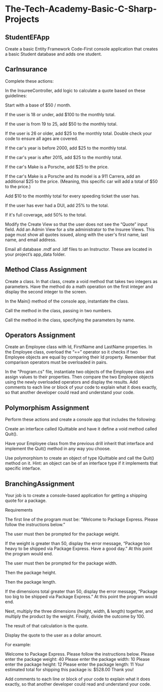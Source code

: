 # The-Tech-Academy-Basic-C-Sharp-Projects
## StudentEFApp
Create a basic Entity Framework Code-First console application that creates a basic Student database and adds one student.

## CarInsurance
Complete these actions:

In the InsureeController, add logic to calculate a quote based on these guidelines:

Start with a base of $50 / month.

If the user is 18 or under, add $100 to the monthly total.

If the user is from 19 to 25, add $50 to the monthly total.

If the user is 26 or older, add $25 to the monthly total. Double check your code to ensure all ages are covered.

If the car's year is before 2000, add $25 to the monthly total.

If the car's year is after 2015, add $25 to the monthly total.

If the car's Make is a Porsche, add $25 to the price.

If the car's Make is a Porsche and its model is a 911 Carrera, add an additional $25 to the price. (Meaning, this specific car will add a total of $50 to the price.)

Add $10 to the monthly total for every speeding ticket the user has.

If the user has ever had a DUI, add 25% to the total.

If it's full coverage, add 50% to the total.

Modify the Create View so that the user does not see the “Quote” input field.
Add an Admin View for a site administrator to the Insuree Views. This page must show all quotes issued, along with the user's first name, last name, and email address.

Email all database .mdf and .ldf files to an Instructor. These are located in your project’s app_data folder.

## Method Class Assignment
Create a class. In that class, create a void method that takes two integers as parameters. Have the method do a math operation on the first integer and display the second integer to the screen. 

In the Main() method of the console app, instantiate the class.

Call the method in the class, passing in two numbers. 

Call the method in the class, specifying the parameters by name.

## Operators Assignment
Create an Employee class with Id, FirstName and LastName properties. 
In the Employee class, overload the “==” operator so it checks if two Employee objects are equal by comparing their Id property. Remember that comparison operators must be overloaded in pairs. 

In the "Program.cs" file, instantiate two objects of the Employee class and assign values to their properties. Then compare the two Employee objects using the newly overloaded operators and display the results.
Add comments to each line or block of your code to explain what it does exactly, so that another developer could read and understand your code.

## Polymorphism Assignment
Perform these actions and create a console app that includes the following:

Create an interface called IQuittable and have it define a void method called Quit().

Have your Employee class from the previous drill inherit that interface and implement the Quit() method in any way you choose.

Use polymorphism to create an object of type IQuittable and call the Quit() method on it. Hint: an object can be of an interface type if it implements that specific interface.

## BranchingAssignment
Your job is to create a console-based application for getting a shipping quote for a package.

Requirements

The first line of the program must be: “Welcome to Package Express. Please follow the instructions below.”

The user must then be prompted for the package weight.

If the weight is greater than 50, display the error message, “Package too heavy to be shipped via Package Express. Have a good day.” At this point the program would end.

The user must then be prompted for the package width.

Then the package height.

Then the package length.

If the dimensions total greater than 50, display the error message, “Package too big to be shipped via Package Express.” At this point the program would end.

Next, multiply the three dimensions (height, width, & length) together, and multiply the product by the weight. Finally, divide the outcome by 100.

The result of that calculation is the quote.

Display the quote to the user as a dollar amount.

For example: 

Welcome to Package Express. Please follow the instructions below.
Please enter the package weight:
40
Please enter the package width:
10
Please enter the package height:
 12
Please enter the package length:
 11
Your estimated total for shipping this package is: $528.00
Thank you!

Add comments to each line or block of your code to explain what it does exactly, so that another developer could read and understand your code. 
